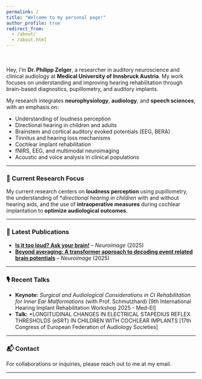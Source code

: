 ```yaml
---
permalink: /
title: "Welcome to my personal page!"
author_profile: true
redirect_from: 
  - /about/
  - /about.html
---
```



<br><br>
Hey, I’m **Dr. Philipp Zelger**, a researcher in auditory neuroscience and clinical audiology at **Medical University of Innsbruck Austria**. My work focuses on understanding and improving hearing rehabilitation through brain-based diagnostics, pupillometry, and auditory implants.

My research integrates **neurophysiology**, **audiology**, and **speech sciences**, with an emphasis on:
- Understanding of loudness perception
- Directional hearing in children and adults
- Brainstem and cortical auditory evoked potentials (EEG, BERA)
- Tinnitus and hearing loss mechanisms
- Cochlear implant rehabilitation
- fNIRS, EEG, and multimodal neuroimaging
- Acoustic and voice analysis in clinical populations

---

### 🔬 Current Research Focus

My current research centers on **loudness perception** using pupillometry, the understanding of **directional hearing in children* with and without hearing aids, and the use of **intraoperative measures** during cochlear implantation to **optimize audiological outcomes**.

---

### 📄 Latest Publications

- **[Is it too loud? Ask your brain!](https://pubmed.ncbi.nlm.nih.gov/39153523/)** – *Neuroimage* (2025)  
- **[Beyond averaging: A transformer approach to decoding event related brain potentials](https://pubmed.ncbi.nlm.nih.gov/39864567/)** – *Neuroimage* (2025)

---

### 🎙️ Recent Talks

- **Keynote:** *Surgical and Audiological Considerations in CI Rehabilitation for Inner Ear Malformations* (with Prof. Schmutzhard) [9th International Hearing Implant Rehabilitation Workshop 2025 - Med-El]
- **Talk:** *LONGITUDINAL CHANGES IN ELECTRICAL STAPEDIUS REFLEX THRESHOLDS (eSRT) IN CHILDREN WITH COCHLEAR IMPLANTS [17th Congress of European Federation of Audiology Societies]

---

### 📬 Contact

For collaborations or inquiries, please reach out to me at my email.

---


